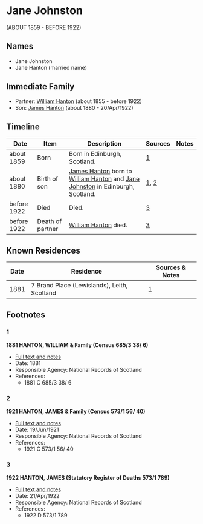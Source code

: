 ﻿---
layout: person
subject_key: i71906070
permalink: /people/i71906070
---

# Jane Johnston
(ABOUT 1859 - BEFORE 1922)

## Names

* Jane Johnston
* Jane Hanton (married name)

## Immediate Family

* Partner: [William Hanton](./@62602830@-william-hanton-b1855-d1922.md) (about 1855 - before 1922)
* Son: [James Hanton](./@71830064@-james-hanton-b1880-d1922-4-20.md) (about 1880 - 20/Apr/1922)

## Timeline

Date | Item | Description | Sources | Notes
---|---|---|---|---
about 1859 | Born | Born in Edinburgh, Scotland. | [1](#1) | 
about 1880 | Birth of son | [James Hanton](./@71830064@-james-hanton-b1880-d1922-4-20.md) born to [William Hanton](./@62602830@-william-hanton-b1855-d1922.md) and [Jane Johnston](./@71906070@-jane-johnston-b1859-d1922.md) in Edinburgh, Scotland. | [1](#1), [2](#2) | 
before 1922 | Died | Died. | [3](#3) | 
before 1922 | Death of partner | [William Hanton](./@62602830@-william-hanton-b1855-d1922.md) died. | [3](#3) | 

## Known Residences

Date | Residence | Sources & Notes
---|---|---
1881 | 7 Brand Place (Lewislands), Leith, Scotland | [1](#1)

## Footnotes

### 1

**1881 HANTON, WILLIAM & Family (Census 685/3 38/ 6)**

* [Full text and notes](../sources/@39608586@-1881-hanton,-william-&-family-census-685-3-38-6-.md)
* Date: 1881
* Responsible Agency: National Records of Scotland
* References: 
  * 1881 C 685/3 38/ 6

### 2

**1921 HANTON, JAMES & Family (Census 573/1 56/ 40)**

* [Full text and notes](../sources/@76935052@-1921-hanton,-james-&-family-census-573-1-56-40-.md)
* Date: 19/Jun/1921
* Responsible Agency: National Records of Scotland
* References: 
  * 1921 C 573/1 56/ 40

### 3

**1922 HANTON, JAMES (Statutory Register of Deaths 573/1 789)**

* [Full text and notes](../sources/@73944120@-1922-hanton,-james-statutory-register-of-deaths-573-1-789-.md)
* Date: 21/Apr/1922
* Responsible Agency: National Records of Scotland
* References: 
  * 1922 D 573/1 789

